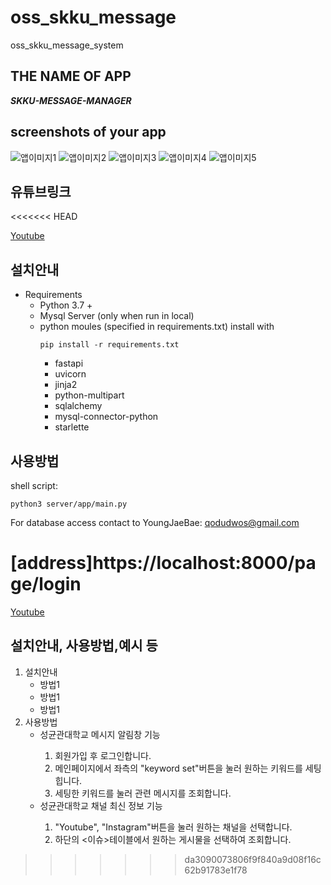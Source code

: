 # oss_skku_message
oss_skku_message_system

## THE NAME OF APP
**_SKKU-MESSAGE-MANAGER_**
## screenshots of your app
![앱이미지1](./screenshot1.jpg)
![앱이미지2](./screenshot1.jpg)
![앱이미지3](./screenshot1.jpg)
![앱이미지4](./screenshot1.jpg)
![앱이미지5](./screenshot1.jpg)
## 유튜브링크
<<<<<<< HEAD

[Youtube](https://www.youtube.com/watch?v=6Y1kWcrFKQo)

## 설치안내

- Requirements
  - Python 3.7 +
  - Mysql Server (only when run in local)
  - python moules (specified in requirements.txt) install with
    ```
    pip install -r requirements.txt
    ```
    - fastapi
    - uvicorn
    - jinja2
    - python-multipart
    - sqlalchemy
    - mysql-connector-python
    - starlette

## 사용방법

shell script:

```
python3 server/app/main.py
```

For database access contact to YoungJaeBae: qodudwos@gmail.com

[address]https://localhost:8000/page/login
=======
[Youtube](https://www.youtube.com/watch?v=TVhHDLBnD54)
## 설치안내, 사용방법,예시 등
<ol>
  <li>설치안내
    <ul>
      <li>방법1</li>
      <li>방법1</li>
      <li>방법1</li>
    </ul>
  </li>
  <li>사용방법
    <ul>
      <li>성균관대학교 메시지 알림창 기능</li>
    <ol>
      <li>회원가입 후 로그인합니다.</li>
      <li>메인페이지에서 좌측의 "keyword set"버튼을 눌러 원하는 키워드를 세팅힙니다.</li>
      <li>세팅한 키워드를 눌러 관련 메시지를 조회합니다. </li>
    </ol>
      <li>성균관대학교 채널 최신 정보 기능</li>
      <ol>
      <li>"Youtube", "Instagram"버튼을 눌러 원하는 채널을 선택합니다.</li>
      <li>하단의 <이슈>테이블에서 원하는 게시물을 선택하여 조회합니다.</li>
    </ol>
  </li>
  </ol>
  
>>>>>>> da3090073806f9f840a9d08f16c62b91783e1f78
